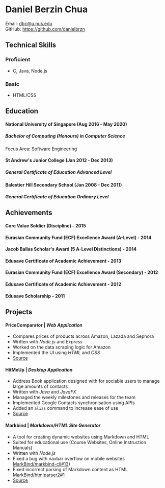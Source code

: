 # Daniel Berzin Chua

Email: dbc@u.nus.edu  
GitHub: <https://github.com/danielbrzn>

## Technical Skills

### Proficient
* C, Java, Node.js

### Basic
* HTML/CSS 

## Education

#### National University of Singapore (Aug 2016 - May 2020)
##### Bachelor of Computing (Honours) in Computer Science
Focus Area: Software Engineering

#### St Andrew's Junior College (Jan 2012 - Dec 2013)
##### General Certificate of Education Advanced Level

#### Balestier Hill Secondary School (Jan 2008 - Dec 2011)
##### General Certificate of Education Ordinary Level

## Achievements

#### Core Value Soldier (Discipline) - 2015
#### Eurasian Community Fund (ECF) Excellence Award (A-Level) - 2014
#### Jacob Ballas Scholar's Award (5 A-Level Distinctions) - 2014
#### Edusave Certificate of Academic Achievement - 2013
#### Eurasian Community Fund (ECF) Excellence Award (Secondary) - 2012
#### Edusave Certificate of Academic Achievement - 2012
#### Edusave Scholarship - 2011

## Projects

#### PriceComparator |  *Web Application*
* Compares prices of products across Amazon, Lazada and Sephora
* Written with *Node.js* and *Express*
* Worked on the data scraping logic for Amazon
* Implemented the UI using *HTML* and *CSS*
* [Source](https://github.com/danielbrzn/comparator)

#### HitMeUp | *Desktop Application*
* Address Book application designed with for sociable users to manage large amounts of contacts
* Written with *Java* and *JavaFX*
* Managed the weekly milestones and releases for the team
* Implemented Google Contacts synchronisation using APIs
* Added an `alias` command to increase ease of use 
* [Source](https://github.com/CS2103AUG2017-W14-B3/main)

#### Markbind | *Markdown/HTML Site Generator*
* A tool for creating dynamic websites using Markdown and HTML
* Suited for educational use (Course Websites, Online Instruction Manuals)
* Written with *Node.js*
* Fixed a bug with navbar overflow on mobile websites [MarkBind/markbind-cli#13](https://github.com/MarkBind/markbind-cli/pull/13))
* Fixed incorrect parsing of Markdown content as HTML [MarkBind/htmlparser2#1](https://github.com/MarkBind/htmlparser2/pull/1)
* [Source](https://github.com/MarkBind)